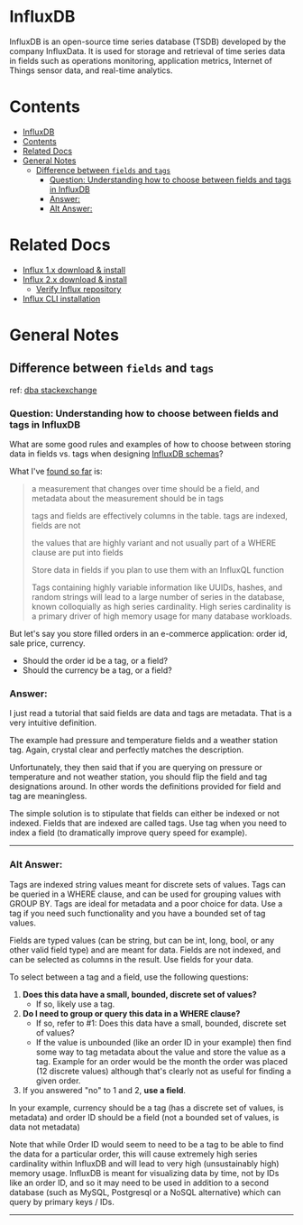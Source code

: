 # InfluxDB

InfluxDB is an open-source time series database (TSDB) developed by the company InfluxData. It is used for storage and retrieval of time series data in fields such as operations monitoring, application metrics, Internet of Things sensor data, and real-time analytics.

# Contents

- [InfluxDB](#influxdb)
- [Contents](#contents)
- [Related Docs](#related-docs)
- [General Notes](#general-notes)
  - [Difference between `fields` and `tags`](#difference-between-fields-and-tags)
    - [Question: Understanding how to choose between fields and tags in InfluxDB](#question-understanding-how-to-choose-between-fields-and-tags-in-influxdb)
    - [Answer:](#answer)
    - [Alt Answer:](#alt-answer)


# Related Docs

- [Influx 1.x download & install](./Influx-debian-repo.md)
- [Influx 2.x download & install](./InfluxDb-2.0-install.md)
  - [Verify Influx repository](./Verify-InfluxDb.md)
- [Influx CLI installation](./Influx-Client-Install.md)

# General Notes

## Difference between `fields` and `tags`

ref: [dba stackexchange](https://dba.stackexchange.com/questions/163292/understanding-how-to-choose-between-fields-and-tags-in-influxdb)

### Question: Understanding how to choose between fields and tags in InfluxDB

What are some good rules and examples of how to choose between storing data in fields vs. tags when designing [InfluxDB schemas](https://docs.influxdata.com/influxdb/v1.2/concepts/schema_and_data_layout/)?

What I've [found so far](https://docs.influxdata.com/influxdb/v1.7/concepts/schema_and_data_layout/#encouraged-schema-design) is:

> a measurement that changes over time should be a field, and metadata about the measurement should be in tags
> 
> 
> tags and fields are effectively columns in the table. tags are indexed, fields are not
> 
> the values that are highly variant and not usually part of a WHERE clause are put into fields
> 
> Store data in fields if you plan to use them with an InfluxQL function
> 
> Tags containing highly variable information like UUIDs, hashes, and 
> random strings will lead to a large number of series in the database, 
> known colloquially as high series cardinality. High series cardinality 
> is a primary driver of high memory usage for many database workloads.
> 

But let's say you store filled orders in an e-commerce application: order id, sale price, currency.

- Should the order id be a tag, or a field?
- Should the currency be a tag, or a field?

### Answer: 



I just read a tutorial that said fields are data and tags are metadata. That is a very intuitive definition.

The example had pressure and temperature fields and a weather station tag. Again, crystal clear and perfectly matches the description.

Unfortunately, they then said that if you are querying on pressure or temperature and not weather station, you should flip the field and tag designations around. In other words the definitions provided for field and tag are meaningless.

The simple solution is to stipulate that fields can either be indexed or not indexed. Fields that are indexed are called tags. Use tag when you need to index a field (to dramatically improve query speed for example).

--- 
### Alt Answer: 



Tags are indexed string values meant for discrete sets of values. Tags can be queried in a WHERE clause, and can be used for grouping values with GROUP BY. Tags are ideal for metadata and a poor choice for data. Use a tag if you need such functionality and you have a bounded set of tag values.

Fields are typed values (can be string, but can be int, long, bool, or any other valid field type) and are meant for data. Fields are not indexed, and can be selected as columns in the result. Use fields for your data.

To select between a tag and a field, use the following questions:

1. **Does this data have a small, bounded, discrete set of values?**
    - If so, likely use a tag.
2. **Do I need to group or query this data in a WHERE clause?**
    - If so, refer to #1: Does this data have a small, bounded, discrete set of values?
    - If the value is unbounded (like an order ID in your example) then find some way to tag metadata about the value and store the value as a tag. Example for an order would be the month the order was placed (12 discrete values) although that's clearly not as useful for finding a given order.
3. If you answered "no" to 1 and 2, **use a field**.

In your example, currency should be a tag (has a discrete set of values, is metadata) and order ID should be a field (not a bounded set of values, is data not metadata)

Note that while Order ID would seem to need to be a tag to be able to find the data for a particular order, this will cause extremely high series cardinality within InfluxDB and will lead to very high (unsustainably high) memory usage. InfluxDB is meant for visualizing data by time, not by IDs like an order ID, and so it may need to be used in addition to a second database (such as MySQL, Postgresql or a NoSQL alternative) which can query by primary keys / IDs.

---